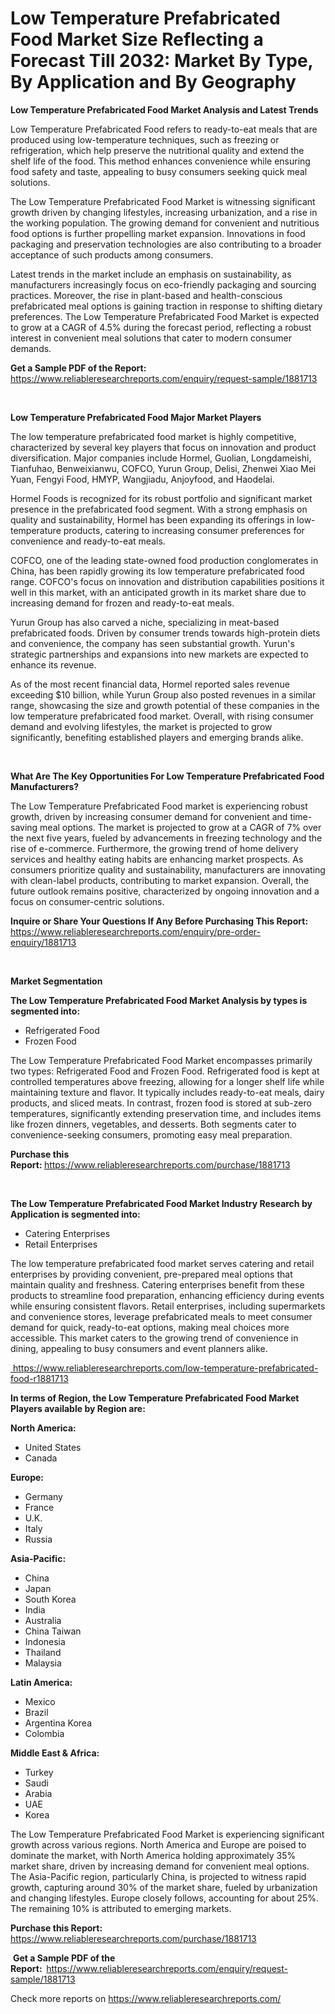 <p><h1>Low Temperature Prefabricated Food Market Size Reflecting a Forecast Till 2032: Market By Type, By Application and By Geography</h1></p><p><strong>Low Temperature Prefabricated Food Market Analysis and Latest Trends</strong></p>
<p><p>Low Temperature Prefabricated Food refers to ready-to-eat meals that are produced using low-temperature techniques, such as freezing or refrigeration, which help preserve the nutritional quality and extend the shelf life of the food. This method enhances convenience while ensuring food safety and taste, appealing to busy consumers seeking quick meal solutions.</p><p>The Low Temperature Prefabricated Food Market is witnessing significant growth driven by changing lifestyles, increasing urbanization, and a rise in the working population. The growing demand for convenient and nutritious food options is further propelling market expansion. Innovations in food packaging and preservation technologies are also contributing to a broader acceptance of such products among consumers.</p><p>Latest trends in the market include an emphasis on sustainability, as manufacturers increasingly focus on eco-friendly packaging and sourcing practices. Moreover, the rise in plant-based and health-conscious prefabricated meal options is gaining traction in response to shifting dietary preferences. The Low Temperature Prefabricated Food Market is expected to grow at a CAGR of 4.5% during the forecast period, reflecting a robust interest in convenient meal solutions that cater to modern consumer demands.</p></p>
<p><strong>Get a Sample PDF of the Report:&nbsp;</strong> <a href="https://www.reliableresearchreports.com/enquiry/request-sample/1881713?utm_campaign=2222&utm_medium=2&utm_source=Github&utm_content=ia&utm_term=15022025&utm_id=low-temperature-prefabricated-food">https://www.reliableresearchreports.com/enquiry/request-sample/1881713</a></p>
<p>&nbsp;</p>
<p><strong>Low Temperature Prefabricated Food Major Market Players</strong></p>
<p><p>The low temperature prefabricated food market is highly competitive, characterized by several key players that focus on innovation and product diversification. Major companies include Hormel, Guolian, Longdameishi, Tianfuhao, Benweixianwu, COFCO, Yurun Group, Delisi, Zhenwei Xiao Mei Yuan, Fengyi Food, HMYP, Wangjiadu, Anjoyfood, and Haodelai.</p><p>Hormel Foods is recognized for its robust portfolio and significant market presence in the prefabricated food segment. With a strong emphasis on quality and sustainability, Hormel has been expanding its offerings in low-temperature products, catering to increasing consumer preferences for convenience and ready-to-eat meals.</p><p>COFCO, one of the leading state-owned food production conglomerates in China, has been rapidly growing its low temperature prefabricated food range. COFCO's focus on innovation and distribution capabilities positions it well in this market, with an anticipated growth in its market share due to increasing demand for frozen and ready-to-eat meals.</p><p>Yurun Group has also carved a niche, specializing in meat-based prefabricated foods. Driven by consumer trends towards high-protein diets and convenience, the company has seen substantial growth. Yurun's strategic partnerships and expansions into new markets are expected to enhance its revenue.</p><p>As of the most recent financial data, Hormel reported sales revenue exceeding $10 billion, while Yurun Group also posted revenues in a similar range, showcasing the size and growth potential of these companies in the low temperature prefabricated food market. Overall, with rising consumer demand and evolving lifestyles, the market is projected to grow significantly, benefiting established players and emerging brands alike.</p></p>
<p>&nbsp;</p>
<p><strong>What Are The Key Opportunities For Low Temperature Prefabricated Food Manufacturers?</strong></p>
<p><p>The Low Temperature Prefabricated Food market is experiencing robust growth, driven by increasing consumer demand for convenient and time-saving meal options. The market is projected to grow at a CAGR of 7% over the next five years, fueled by advancements in freezing technology and the rise of e-commerce. Furthermore, the growing trend of home delivery services and healthy eating habits are enhancing market prospects. As consumers prioritize quality and sustainability, manufacturers are innovating with clean-label products, contributing to market expansion. Overall, the future outlook remains positive, characterized by ongoing innovation and a focus on consumer-centric solutions.</p></p>
<p><strong>Inquire or Share Your Questions If Any Before Purchasing This Report:</strong> <a href="https://www.reliableresearchreports.com/enquiry/pre-order-enquiry/1881713?utm_campaign=2222&utm_medium=2&utm_source=Github&utm_content=ia&utm_term=15022025&utm_id=low-temperature-prefabricated-food">https://www.reliableresearchreports.com/enquiry/pre-order-enquiry/1881713</a></p>
<p>&nbsp;</p>
<p><strong>Market Segmentation</strong></p>
<p><strong>The Low Temperature Prefabricated Food Market Analysis by types is segmented into:</strong></p>
<p><ul><li>Refrigerated Food</li><li>Frozen Food</li></ul></p>
<p><p>The Low Temperature Prefabricated Food Market encompasses primarily two types: Refrigerated Food and Frozen Food. Refrigerated food is kept at controlled temperatures above freezing, allowing for a longer shelf life while maintaining texture and flavor. It typically includes ready-to-eat meals, dairy products, and sliced meats. In contrast, frozen food is stored at sub-zero temperatures, significantly extending preservation time, and includes items like frozen dinners, vegetables, and desserts. Both segments cater to convenience-seeking consumers, promoting easy meal preparation.</p></p>
<p><strong>Purchase this Report:&nbsp;</strong><a href="https://www.reliableresearchreports.com/purchase/1881713?utm_campaign=2222&utm_medium=2&utm_source=Github&utm_content=ia&utm_term=15022025&utm_id=low-temperature-prefabricated-food">https://www.reliableresearchreports.com/purchase/1881713</a></p>
<p>&nbsp;</p>
<p><strong>The Low Temperature Prefabricated Food Market Industry Research by Application is segmented into:</strong></p>
<p><ul><li>Catering Enterprises</li><li>Retail Enterprises</li></ul></p>
<p><p>The low temperature prefabricated food market serves catering and retail enterprises by providing convenient, pre-prepared meal options that maintain quality and freshness. Catering enterprises benefit from these products to streamline food preparation, enhancing efficiency during events while ensuring consistent flavors. Retail enterprises, including supermarkets and convenience stores, leverage prefabricated meals to meet consumer demand for quick, ready-to-eat options, making meal choices more accessible. This market caters to the growing trend of convenience in dining, appealing to busy consumers and event planners alike.</p></p>
<p><a href="https://www.reliableresearchreports.com/low-temperature-prefabricated-food-r1881713?utm_campaign=2222&utm_medium=2&utm_source=Github&utm_content=ia&utm_term=15022025&utm_id=low-temperature-prefabricated-food">&nbsp;https://www.reliableresearchreports.com/low-temperature-prefabricated-food-r1881713</a></p>
<p><strong>In terms of Region, the Low Temperature Prefabricated Food Market Players available by Region are:</strong></p>
<p>
    <p> <strong> North America: </strong>
        <ul>
            <li>United States</li>
            <li>Canada</li>
        </ul>
        </p> 
    <p> <strong> Europe: </strong>
        <ul>
            <li>Germany</li>
            <li>France</li>
            <li>U.K.</li>
            <li>Italy</li>
            <li>Russia</li>
        </ul>
        </p> 
    <p> <strong> Asia-Pacific: </strong>
        <ul>
            <li>China</li>
            <li>Japan</li>
            <li>South Korea</li>
            <li>India</li>
            <li>Australia</li>
            <li>China Taiwan</li>
            <li>Indonesia</li>
            <li>Thailand</li>
            <li>Malaysia</li>
        </ul>
        </p> 
    <p> <strong> Latin America: </strong>
        <ul>
            <li>Mexico</li>
            <li>Brazil</li>
            <li>Argentina Korea</li>
            <li>Colombia</li>
        </ul>
        </p> 
    <p> <strong> Middle East & Africa: </strong>
        <ul>
            <li>Turkey</li>
            <li>Saudi</li>
            <li>Arabia</li>
            <li>UAE</li>
            <li>Korea</li>
        </ul>
    </p>
    </p>
<p><p>The Low Temperature Prefabricated Food Market is experiencing significant growth across various regions. North America and Europe are poised to dominate the market, with North America holding approximately 35% market share, driven by increasing demand for convenient meal options. The Asia-Pacific region, particularly China, is projected to witness rapid growth, capturing around 30% of the market share, fueled by urbanization and changing lifestyles. Europe closely follows, accounting for about 25%. The remaining 10% is attributed to emerging markets.</p></p>
<p><strong>Purchase this Report: </strong><a href="https://www.reliableresearchreports.com/purchase/1881713?utm_campaign=2222&utm_medium=2&utm_source=Github&utm_content=ia&utm_term=15022025&utm_id=low-temperature-prefabricated-food">https://www.reliableresearchreports.com/purchase/1881713</a></p>
<p>&nbsp;<strong>Get a Sample PDF of the Report:&nbsp;&nbsp;</strong><a href="https://www.reliableresearchreports.com/enquiry/request-sample/1881713?utm_campaign=2222&utm_medium=2&utm_source=Github&utm_content=ia&utm_term=15022025&utm_id=low-temperature-prefabricated-food">https://www.reliableresearchreports.com/enquiry/request-sample/1881713</a></p>
<p><strong></strong></p>
<p>Check more reports on <a href="https://www.reliableresearchreports.com/?utm_campaign=2222&utm_medium=2&utm_source=Github&utm_content=ia&utm_term=15022025&utm_id=low-temperature-prefabricated-food">https://www.reliableresearchreports.com/</a></p>